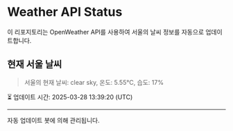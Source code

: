 
# Weather API Status

이 리포지토리는 OpenWeather API를 사용하여 서울의 날씨 정보를 자동으로 업데이트합니다.

## 현재 서울 날씨
> 서울의 현재 날씨: clear sky, 온도: 5.55°C, 습도: 17%

⏳ 업데이트 시간: 2025-03-28 13:39:20 (UTC)

---
자동 업데이트 봇에 의해 관리됩니다.
